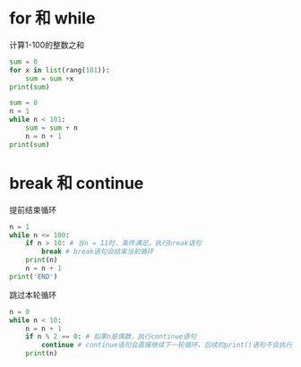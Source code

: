 # for 和 while

计算1-100的整数之和

```py
sum = 0
for x in list(rang(101)):
    sum = sum +x
print(sum)
```

```py
sum = 0
n = 1
while n < 101:
    sum = sum + n
    n = n + 1
print(sum)
```

# break 和 continue

提前结束循环

```py
n = 1
while n <= 100:
    if n > 10: # 当n = 11时，条件满足，执行break语句
        break # break语句会结束当前循环
    print(n)
    n = n + 1
print('END')
```

跳过本轮循环

```py
n = 0
while n < 10:
    n = n + 1
    if n % 2 == 0: # 如果n是偶数，执行continue语句
        continue # continue语句会直接继续下一轮循环，后续的print()语句不会执行
    print(n)
```